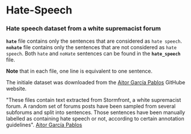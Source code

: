# Hate-Speech
### Hate speech dataset from a white supremacist forum

**`hate`** file contains only the sentences that are considered as `hate speech`. 
**`nohate`** file contains only the sentences that are not considered as `hate speech`.
Both `hate` and `noHate` sentences can be found in the **`hate_speech`** file.

**Note** that in each file, one line is equivalent to one sentence.

The initiale dataset was downloaded from the [Aitor García Pablos](https://github.com/aitor-garcia-p) GitHube website.

"These files contain text extracted from Stormfront, a white supremacist forum. A random set of forums posts have been sampled from several subforums and split into sentences. Those sentences have been manually labelled as containing hate speech or not, according to certain annotation guidelines". [Aitor García Pablos](https://github.com/aitor-garcia-p)

